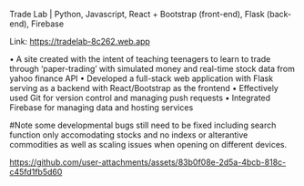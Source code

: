 Trade Lab | Python, Javascript, React + Bootstrap (front-end), Flask (back-end), Firebase

Link: https://tradelab-8c262.web.app

•	A site created with the intent of teaching teenagers to learn to trade through ‘paper-trading’ with simulated money and real-time stock data from yahoo finance API
•	Developed a full-stack web application with Flask serving as a backend with React/Bootstrap as the frontend
•	Effectively used Git for version control and managing push requests
•	Integrated Firebase for managing data and hosting services

#Note some developmental bugs still need to be fixed including search function only accomodating stocks and no indexs or alterantive commodities as well as scaling issues when opening on different devices. 


https://github.com/user-attachments/assets/83b0f08e-2d5a-4bcb-818c-c45fd1fb5d60


